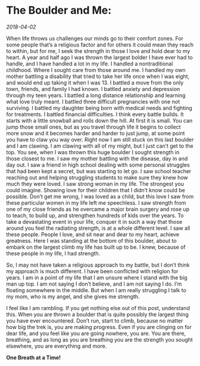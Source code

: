 # The Boulder and Me:
_2018-04-02_


When life throws us challenges our minds go to their comfort zones.  For some people that’s a religious factor and for others it could mean they reach to within, but for me, I seek the strength in those I love and hold dear to my heart.  A year and half ago I was thrown the largest bolder I have ever had to handle, and I have handled a lot in my life.  I handled a nontraditional childhood. Where I sought care from those around me. I handled my own mother battling a disability that tried to take her life once when I was eight, and would end up taking it when I was 13.  I battled a move from the only town, friends, and family I had known.  I battled anxiety and depression through my teen years.  I battled a long distance relationship and learning what love truly meant.  I battled three difficult pregnancies with one not surviving.  I battled my daughter being born with medical needs and fighting for treatments.  I battled financial difficulties.  I think every battle builds.  It starts with a little snowball and rolls down the hill.  At first it is small.  You can jump those small ones, but as you travel through life it begins to collect more snow and it becomes harder and harder to just jump, at some point you have to claw you way over.  Right now I am still stuck on this last boulder and I am clawing.  I am clawing with all of my might, but I just can’t get to the top.  You see, when I was thrown this huge boulder I sought strength in those closest to me.  I saw my mother battling with the disease, day in and day out.  I saw a friend in high school dealing with some personal struggles that had been kept a secret, but was starting to let go.  I saw school teacher reaching out and helping struggling students to make sure they knew how much they were loved.  I saw strong woman in my life. The strongest you could imagine.  Showing love for their children that I didn’t know could be possible.  Don’t get me wrong, I was loved as a child, but this love I saw from these particular women in my life left me speechless.  I saw strength from one of my close friends as he overcame a major brain surgery and rose up to teach, to build up, and strengthen hundreds of kids over the years.  To take a devastating event in your life, conquer it in such a way that those around you feel the radiating strength, is at a whole different level.  I saw all these people.  People I love, and sit near and dear to my heart, achieve greatness.  Here I was standing at the bottom of this boulder, about to embark on the largest climb my life has built up to be.  I knew, because of these people in my life, I had strength.  

So, I may not have taken a religious approach to my battle, but I don’t think my approach is much different.  I have been conflicted with religion for years.  I am in a point of my life that I am unsure where I stand with the big man up top.  I am not saying I don’t believe, and I am not saying I do.  I’m floating somewhere in the middle.  But when I am really struggling I talk to my mom, who is my angel, and she gives me strength. 

I feel like I am rambling.  If you get nothing else out of this post, understand this.  When you are thrown a boulder that is quite possibly the largest thing you have ever encountered.  Don’t run, start to climb, because no matter how big the trek is, you are making progress.  Even if you are clinging on for dear life, and you feel like you are going nowhere, you are.  You are there, breathing, and as long as you are breathing you are the strength you sought elsewhere, you are everything and more.  

**One Breath at a Time!**
